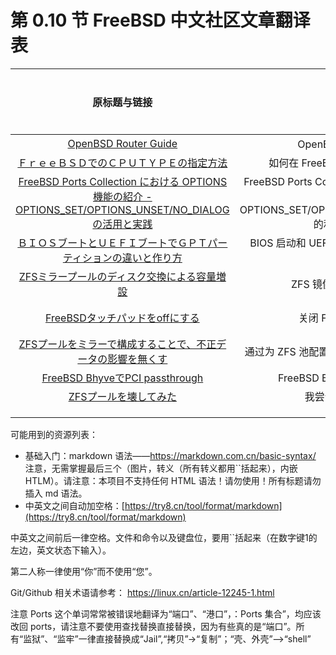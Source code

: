 # 第 0.10 节 FreeBSD 中文社区文章翻译表

|          原标题与链接         |      中文标题     |                                                            作者 | 译者 | 时间安排 |
| :------------------:| :-----------: | :----------------------------------------------------------------:| :-: | :-----------: |
| [OpenBSD Router Guide ](https://openbsdrouterguide.net/)| OpenBSD 路由器指南 | |  /  |   |      |
| [ＦｒｅｅＢＳＤでのＣＰＵＴＹＰＥの指定方法](https://qiita.com/nanorkyo/items/e0417d8c1388750cb72c)    |   如何在 FreeBSD 中指定 CPUTYPE     | 重村法克    |               |          |
|     [FreeBSD Ports Collection における OPTIONS 機能の紹介 - OPTIONS_SET/OPTIONS_UNSET/NO_DIALOG の活用と実践](https://qiita.com/nanorkyo/items/a0068cafcf9112ebbb7b) |      FreeBSD Ports Collection中OPTIONS 功能介绍-OPTIONS_SET/OPTIONS_UNSET/NO_DIALOG 的利用与实践-         |           重村法克          |     |   |    
|    [ＢＩＯＳブートとＵＥＦＩブートでＧＰＴパーティションの違いと作り方](https://qiita.com/nanorkyo/items/429d7382a418b38de4d3)                  |    BIOS 启动和 UEFI 启动的区别以及如何制作 GPT 分区                                                                  |   重村法克   |               |     |      
|  [ZFSミラープールのディスク交換による容量増設](https://qiita.com/belgianbeer/items/8df197588462cd7f6b45) | ZFS 镜像池更换磁盘扩容 |   みんみん   |               |     |      
| [FreeBSDタッチパッドをoffにする](https://qiita.com/fygar256/items/35100d43b096470631d6) | 关闭 FreeBSD 触摸板 | 前川 田井介  |               |     |      
| [ZFSプールをミラーで構成することで、不正データの影響を無くす](https://qiita.com/belgianbeer/items/0e69cf3c3f0fc3c89adc) | 通过为 ZFS 池配置镜像来消除无效数据的影响| みんみん |               |     |      
| [FreeBSD BhyveでPCI passthrough](https://qiita.com/yshdsnd/items/0b8c38425a6a3bae289b) | FreeBSD Bhyve 上的 PCI 直通         |      yshdsnd             |     |               |     |      
|  [ZFSプールを壊してみた](https://qiita.com/belgianbeer/items/477de8ddc64787442c0b)|   我尝试破坏 ZFS 池   |   みんみん     |     |               |     |      
|                      |               |                         |     |               |     |      
|                      |               |                        |     |               |     |      
|                      |               |                             |     |               |     |      

可能用到的资源列表：

* 基础入门：markdown 语法——https://markdown.com.cn/basic-syntax/ 注意，无需掌握最后三个（图片，转义（所有转义都用\`\`括起来），内嵌 HTLM）。请注意：本项目不支持任何 HTML 语法！请勿使用！所有标题请勿插入 md 语法。
* 中英文之间自动加空格：[https://try8.cn/tool/format/markdown](https://try8.cn/tool/format/markdown)

中英文之间前后一律空格。文件和命令以及键盘位，要用\`\`括起来（在数字键1的左边，英文状态下输入）。

第二人称一律使用“你”而不使用“您”。

Git/Github 相关术语请参考： https://linux.cn/article-12245-1.html

注意 Ports 这个单词常常被错误地翻译为“端口”、“港口”，：Ports 集合”，均应该改回 ports，请注意不要使用查找替换直接替换，因为有些真的是“端口”。所有“监狱”、“监牢”一律直接替换成“Jail”,“拷贝”->“复制”；“壳、外壳”——>“shell”
